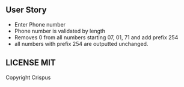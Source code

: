 ## User Story
* Enter Phone number
* Phone number is validated by length
* Removes 0 from all numbers starting 07, 01, 71 and add prefix 254
* all numbers with prefix 254 are outputted unchanged.
## LICENSE MIT
Copyright Crispus